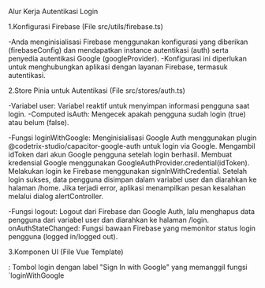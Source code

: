 Alur Kerja Autentikasi Login

1.Konfigurasi Firebase (File src/utils/firebase.ts)

-Anda menginisialisasi Firebase menggunakan konfigurasi yang diberikan (firebaseConfig) dan mendapatkan instance autentikasi (auth) serta penyedia autentikasi Google (googleProvider).
-Konfigurasi ini diperlukan untuk menghubungkan aplikasi dengan layanan Firebase, termasuk autentikasi.

2.Store Pinia untuk Autentikasi (File src/stores/auth.ts)

-Variabel user: Variabel reaktif untuk menyimpan informasi pengguna saat login.
-Computed isAuth: Mengecek apakah pengguna sudah login (true) atau belum (false).

-Fungsi loginWithGoogle:
Menginisialisasi Google Auth menggunakan plugin @codetrix-studio/capacitor-google-auth untuk login via Google.
Mengambil idToken dari akun Google pengguna setelah login berhasil.
Membuat kredensial Google menggunakan GoogleAuthProvider.credential(idToken).
Melakukan login ke Firebase menggunakan signInWithCredential.
Setelah login sukses, data pengguna disimpan dalam variabel user dan diarahkan ke halaman /home.
Jika terjadi error, aplikasi menampilkan pesan kesalahan melalui dialog alertController.

-Fungsi logout:
Logout dari Firebase dan Google Auth, lalu menghapus data pengguna dari variabel user dan diarahkan ke halaman /login.
onAuthStateChanged: Fungsi bawaan Firebase yang memonitor status login pengguna (logged in/logged out).

3.Komponen UI (File Vue Template)

<ion-button>: Tombol login dengan label "Sign In with Google" yang memanggil fungsi `loginWithGoogle
